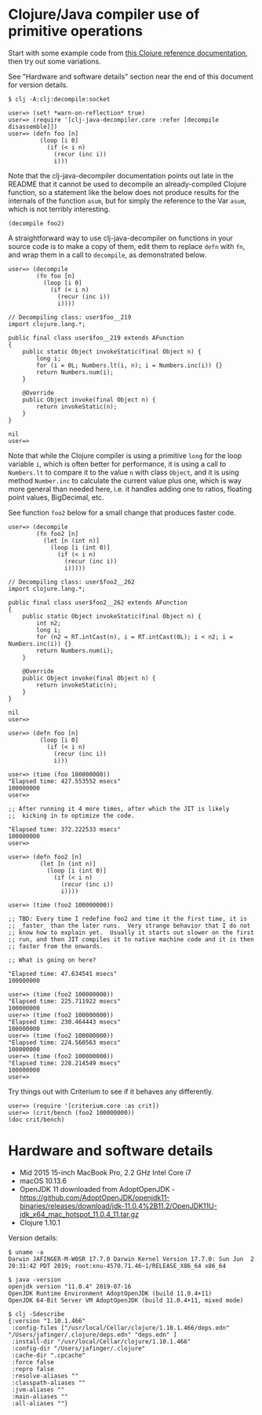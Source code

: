 # Clojure/Java compiler use of primitive operations

Start with some example code from [this Clojure reference
documentation](https://clojure.org/reference/java_interop#primitives),
then try out some variations.

See "Hardware and software details" section near the end of this
document for version details.

```
$ clj -A:clj:decompile:socket
```

```
user=> (set! *warn-on-reflection* true)
user=> (require '[clj-java-decompiler.core :refer [decompile disassemble]])
user=> (defn foo [n]
         (loop [i 0]
           (if (< i n)
             (recur (inc i))
             i)))
```

Note that the clj-java-decompiler documentation points out late in the
README that it cannot be used to decompile an already-compiled Clojure
function, so a statement like the below does not produce results for
the internals of the function `asum`, but for simply the reference to
the Var `asum`, which is not terribly interesting.

```
(decompile foo2)
```

A straightforward way to use clj-java-decompiler on functions in your
source code is to make a copy of them, edit them to replace `defn`
with `fn`, and wrap them in a call to `decompile`, as demonstrated
below.

```
user=> (decompile
        (fn foo [n]
          (loop [i 0]
            (if (< i n)
              (recur (inc i))
              i))))

// Decompiling class: user$foo__219
import clojure.lang.*;

public final class user$foo__219 extends AFunction
{
    public static Object invokeStatic(final Object n) {
        long i;
        for (i = 0L; Numbers.lt(i, n); i = Numbers.inc(i)) {}
        return Numbers.num(i);
    }
    
    @Override
    public Object invoke(final Object n) {
        return invokeStatic(n);
    }
}

nil
user=> 
```

Note that while the Clojure compiler is using a primitive `long` for
the loop variable `i`, which is often better for performance, it is
using a call to `Numbers.lt` to compare it to the value `n` with class
`Object`, and it is using method `Number.inc` to calculate the current
value plus one, which is way more general than needed here, i.e. it
handles adding one to ratios, floating point values, BigDecimal, etc.

See function `foo2` below for a small change that produces faster
code.

```
user=> (decompile
        (fn foo2 [n]
          (let [n (int n)]
            (loop [i (int 0)]
              (if (< i n)
                (recur (inc i))
                i)))))

// Decompiling class: user$foo2__262
import clojure.lang.*;

public final class user$foo2__262 extends AFunction
{
    public static Object invokeStatic(final Object n) {
        int n2;
        long i;
        for (n2 = RT.intCast(n), i = RT.intCast(0L); i < n2; i = Numbers.inc(i)) {}
        return Numbers.num(i);
    }
    
    @Override
    public Object invoke(final Object n) {
        return invokeStatic(n);
    }
}

nil
user=> 
```


```
user=> (defn foo [n]
         (loop [i 0]
           (if (< i n)
             (recur (inc i))
             i)))

user=> (time (foo 100000000))
"Elapsed time: 427.553552 msecs"
100000000
user=> 

;; After running it 4 more times, after which the JIT is likely
;;  kicking in to optimize the code.

"Elapsed time: 372.222533 msecs"
100000000
user=> 

user=> (defn foo2 [n]
         (let [n (int n)]
           (loop [i (int 0)]
             (if (< i n)
               (recur (inc i))
               i))))

user=> (time (foo2 100000000))

;; TBD: Every time I redefine foo2 and time it the first time, it is
;; _faster_ than the later runs.  Very strange behavior that I do not
;; know how to explain yet.  Usually it starts out slower on the first
;; run, and then JIT compiles it to native machine code and it is then
;; faster from the onwards.

;; What is going on here?

"Elapsed time: 47.634541 msecs"
100000000

user=> (time (foo2 100000000))
"Elapsed time: 225.711922 msecs"
100000000
user=> (time (foo2 100000000))
"Elapsed time: 230.464443 msecs"
100000000
user=> (time (foo2 100000000))
"Elapsed time: 224.560563 msecs"
100000000
user=> (time (foo2 100000000))
"Elapsed time: 228.214549 msecs"
100000000
user=> 
```

Try things out with Criterium to see if it behaves any differently.

```
user=> (require '[criterium.core :as crit])
user=> (crit/bench (foo2 100000000))
(doc crit/bench)
```


# Hardware and software details

* Mid 2015 15-inch MacBook Pro, 2.2 GHz Intel Core i7
* macOS 10.13.6
* OpenJDK 11 downloaded from AdoptOpenJDK - https://github.com/AdoptOpenJDK/openjdk11-binaries/releases/download/jdk-11.0.4%2B11.2/OpenJDK11U-jdk_x64_mac_hotspot_11.0.4_11.tar.gz
* Clojure 1.10.1

Version details:
```
$ uname -a
Darwin JAFINGER-M-W0SR 17.7.0 Darwin Kernel Version 17.7.0: Sun Jun  2 20:31:42 PDT 2019; root:xnu-4570.71.46~1/RELEASE_X86_64 x86_64

$ java -version
openjdk version "11.0.4" 2019-07-16
OpenJDK Runtime Environment AdoptOpenJDK (build 11.0.4+11)
OpenJDK 64-Bit Server VM AdoptOpenJDK (build 11.0.4+11, mixed mode)

$ clj -Sdescribe
{:version "1.10.1.466"
 :config-files ["/usr/local/Cellar/clojure/1.10.1.466/deps.edn" "/Users/jafinger/.clojure/deps.edn" "deps.edn" ]
 :install-dir "/usr/local/Cellar/clojure/1.10.1.466"
 :config-dir "/Users/jafinger/.clojure"
 :cache-dir ".cpcache"
 :force false
 :repro false
 :resolve-aliases ""
 :classpath-aliases ""
 :jvm-aliases ""
 :main-aliases ""
 :all-aliases ""}
```
